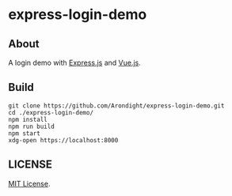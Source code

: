 # express-login-demo

## About

A login demo with [Express.js](https://github.com/expressjs/express.git) and [Vue.js](https://github.com/vuejs/core.git).

## Build

```shell
git clone https://github.com/Arondight/express-login-demo.git
cd ./express-login-demo/
npm install
npm run build
npm start
xdg-open https://localhost:8000
```

## LICENSE

[MIT License](LICENSE).
